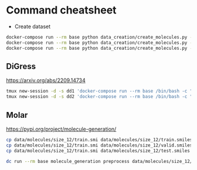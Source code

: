 # Command cheatsheet

- Create dataset

```bash
docker-compose run --rm base python data_creation/create_molecules.py --atom-size 20 && \
docker-compose run --rm base python data_creation/create_molecules.py --atom-size 25 && \
docker-compose run --rm base python data_creation/create_molecules.py --atom-size 30
```

## DiGress

<https://arxiv.org/abs/2209.14734>

```bash
tmux new-session -d -s dd1 'docker-compose run --rm base /bin/bash -c "cd /app/DiGress && python dgd/main.py model=discrete general.gpus=0 max_num_atoms=8"'
tmux new-session -d -s dd2 'docker-compose run --rm base /bin/bash -c "cd /app/DiGress && python dgd/main.py model=continuous general.gpus=0 max_num_atoms=8"'
```

## Molar

<https://pypi.org/project/molecule-generation/>

```bash
cp data/molecules/size_12/train.smi data/molecules/size_12/train.smiles
cp data/molecules/size_12/train.smi data/molecules/size_12/valid.smiles
cp data/molecules/size_12/train.smi data/molecules/size_12/test.smiles
```

```bash
dc run --rm base molecule_generation preprocess data/molecules/size_12/ data/molecules/size_12_moler/ data/molecules/size_12_moler_tracke/
```
